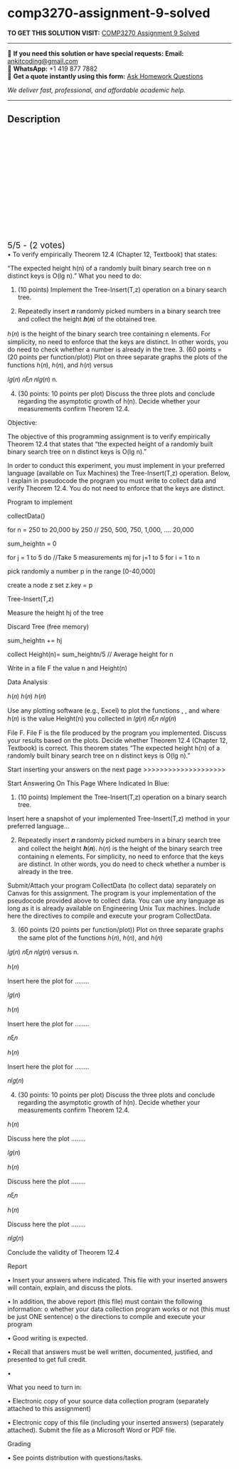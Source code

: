 # comp3270-assignment-9-solved
**TO GET THIS SOLUTION VISIT:** [COMP3270 Assignment 9 Solved](https://www.ankitcodinghub.com/product/comp3270-objective-of-this-assignment-solved-2/)


---

📩 **If you need this solution or have special requests:** **Email:** ankitcoding@gmail.com  
📱 **WhatsApp:** +1 419 877 7882  
📄 **Get a quote instantly using this form:** [Ask Homework Questions](https://www.ankitcodinghub.com/services/ask-homework-questions/)

*We deliver fast, professional, and affordable academic help.*

---

<h2>Description</h2>



<div class="kk-star-ratings kksr-auto kksr-align-center kksr-valign-top" data-payload="{&quot;align&quot;:&quot;center&quot;,&quot;id&quot;:&quot;118147&quot;,&quot;slug&quot;:&quot;default&quot;,&quot;valign&quot;:&quot;top&quot;,&quot;ignore&quot;:&quot;&quot;,&quot;reference&quot;:&quot;auto&quot;,&quot;class&quot;:&quot;&quot;,&quot;count&quot;:&quot;2&quot;,&quot;legendonly&quot;:&quot;&quot;,&quot;readonly&quot;:&quot;&quot;,&quot;score&quot;:&quot;5&quot;,&quot;starsonly&quot;:&quot;&quot;,&quot;best&quot;:&quot;5&quot;,&quot;gap&quot;:&quot;4&quot;,&quot;greet&quot;:&quot;Rate this product&quot;,&quot;legend&quot;:&quot;5\/5 - (2 votes)&quot;,&quot;size&quot;:&quot;24&quot;,&quot;title&quot;:&quot;COMP3270 Assignment 9 Solved&quot;,&quot;width&quot;:&quot;138&quot;,&quot;_legend&quot;:&quot;{score}\/{best} - ({count} {votes})&quot;,&quot;font_factor&quot;:&quot;1.25&quot;}">

<div class="kksr-stars">

<div class="kksr-stars-inactive">
            <div class="kksr-star" data-star="1" style="padding-right: 4px">


<div class="kksr-icon" style="width: 24px; height: 24px;"></div>
        </div>
            <div class="kksr-star" data-star="2" style="padding-right: 4px">


<div class="kksr-icon" style="width: 24px; height: 24px;"></div>
        </div>
            <div class="kksr-star" data-star="3" style="padding-right: 4px">


<div class="kksr-icon" style="width: 24px; height: 24px;"></div>
        </div>
            <div class="kksr-star" data-star="4" style="padding-right: 4px">


<div class="kksr-icon" style="width: 24px; height: 24px;"></div>
        </div>
            <div class="kksr-star" data-star="5" style="padding-right: 4px">


<div class="kksr-icon" style="width: 24px; height: 24px;"></div>
        </div>
    </div>

<div class="kksr-stars-active" style="width: 138px;">
            <div class="kksr-star" style="padding-right: 4px">


<div class="kksr-icon" style="width: 24px; height: 24px;"></div>
        </div>
            <div class="kksr-star" style="padding-right: 4px">


<div class="kksr-icon" style="width: 24px; height: 24px;"></div>
        </div>
            <div class="kksr-star" style="padding-right: 4px">


<div class="kksr-icon" style="width: 24px; height: 24px;"></div>
        </div>
            <div class="kksr-star" style="padding-right: 4px">


<div class="kksr-icon" style="width: 24px; height: 24px;"></div>
        </div>
            <div class="kksr-star" style="padding-right: 4px">


<div class="kksr-icon" style="width: 24px; height: 24px;"></div>
        </div>
    </div>
</div>


<div class="kksr-legend" style="font-size: 19.2px;">
            5/5 - (2 votes)    </div>
    </div>
• To verify empirically Theorem 12.4 (Chapter 12, Textbook) that states:

“The expected height h(n) of a randomly built binary search tree on n distinct keys is O(lg n).” What you need to do:

1. (10 points) Implement the Tree-Insert(T,z) operation on a binary search tree.

2. Repeatedly insert 𝒏 randomly picked numbers in a binary search tree and collect the height 𝒉(𝒏) of the obtained tree.

ℎ(𝑛) is the height of the binary search tree containing n elements. For simplicity, no need to enforce that the keys are distinct. In other words, you do need to check whether a number is already in the tree. 3. (60 points = (20 points per function/plot)) Plot on three separate graphs the plots of the functions ℎ(𝑛), ℎ(𝑛), and ℎ(𝑛) versus

𝑙𝑔(𝑛) 𝑛ξ𝑛 𝑛𝑙𝑔(𝑛) n.

4. (30 points: 10 points per plot) Discuss the three plots and conclude regarding the asymptotic growth of h(n). Decide whether your measurements confirm Theorem 12.4.

Objective:

The objective of this programming assignment is to verify empirically Theorem 12.4 that states that “the expected height of a randomly built binary search tree on n distinct keys is O(lg n).”

In order to conduct this experiment, you must implement in your preferred language (available on Tux Machines) the Tree-Insert(T,z) operation. Below, I explain in pseudocode the program you must write to collect data and verify Theorem 12.4. You do not need to enforce that the keys are distinct.

Program to implement

collectData()

for n = 250 to 20,000 by 250 // 250, 500, 750, 1,000, …. 20,000

sum_heightn = 0

for j = 1 to 5 do //Take 5 measurements mj for j=1 to 5 for i = 1 to n

pick randomly a number p in the range [0-40,000]

create a node z set z.key = p

Tree-Insert(T,z)

Measure the height hj of the tree

Discard Tree (free memory)

sum_heightn += hj

collect Height(n)= sum_heightn/5 // Average height for n

Write in a file F the value n and Height(n)

Data Analysis

ℎ(𝑛) ℎ(𝑛) ℎ(𝑛)

Use any plotting software (e.g., Excel) to plot the functions , , and where ℎ(𝑛) is the value Height(n) you collected in 𝑙𝑔(𝑛) 𝑛ξ𝑛 𝑛𝑙𝑔(𝑛)

File F. File F is the file produced by the program you implemented. Discuss your results based on the plots. Decide whether Theorem 12.4 (Chapter 12, Textbook) is correct. This theorem states “The expected height h(n) of a randomly built binary search tree on n distinct keys is O(lg n).”

Start inserting your answers on the next page &gt;&gt;&gt;&gt;&gt;&gt;&gt;&gt;&gt;&gt;&gt;&gt;&gt;&gt;&gt;&gt;&gt;&gt;&gt;&gt;

Start Answering On This Page Where Indicated In Blue:

1. (10 points) Implement the Tree-Insert(T,z) operation on a binary search tree.

Insert here a snapshot of your implemented Tree-Insert(T,z) method in your preferred language…

2. Repeatedly insert 𝒏 randomly picked numbers in a binary search tree and collect the height 𝒉(𝒏). ℎ(𝑛) is the height of the binary search tree containing n elements. For simplicity, no need to enforce that the keys are distinct. In other words, you do need to check whether a number is already in the tree.

Submit/Attach your program CollectData (to collect data) separately on Canvas for this assignment. The program is your implementation of the pseudocode provided above to collect data. You can use any language as long as it is already available on Engineering Unix Tux machines. Include here the directives to compile and execute your program CollectData.

3. (60 points (20 points per function/plot)) Plot on three separate graphs the same plot of the functions ℎ(𝑛), ℎ(𝑛), and ℎ(𝑛)

𝑙𝑔(𝑛) 𝑛ξ𝑛 𝑛𝑙𝑔(𝑛) versus n.

ℎ(𝑛)

Insert here the plot for ……..

𝑙𝑔(𝑛)

ℎ(𝑛)

Insert here the plot for ……..

𝑛ξ𝑛

ℎ(𝑛)

Insert here the plot for ……..

𝑛𝑙𝑔(𝑛)

4. (30 points: 10 points per plot) Discuss the three plots and conclude regarding the asymptotic growth of h(n). Decide whether your measurements confirm Theorem 12.4.

ℎ(𝑛)

Discuss here the plot ……..

𝑙𝑔(𝑛)

ℎ(𝑛)

Discuss here the plot ……..

𝑛ξ𝑛

ℎ(𝑛)

Discuss here the plot ……..

𝑛𝑙𝑔(𝑛)

Conclude the validity of Theorem 12.4

Report

• Insert your answers where indicated. This file with your inserted answers will contain, explain, and discuss the plots.

• In addition, the above report (this file) must contain the following information: o whether your data collection program works or not (this must be just ONE sentence) o the directions to compile and execute your program

• Good writing is expected.

• Recall that answers must be well written, documented, justified, and presented to get full credit.

•

What you need to turn in:

• Electronic copy of your source data collection program (separately attached to this assignment)

• Electronic copy of this file (including your inserted answers) (separately attached). Submit the file as a Microsoft Word or PDF file.

Grading

• See points distribution with questions/tasks.
